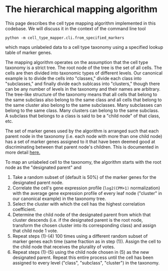 # The hierarchical mapping algorithm

This page describes the cell type mapping algorithm implemented in this
codebase. We will discuss it in the context of the command line tool
```
python -m cell_type_mapper.cli.from_specified_markers
```
which maps unlabeled data to a cell type taxonomy using
a specified lookup table of marker genes.

The mapping algorithm operates on the assumption that the
cell type taxonomy is a strict tree. The root node of the
tree is the set of all cells. The cells are then divided
into taxonomic types of different levels. Our canonical
example is to divide the cells into "classes," divide each
class into "subclasses," and finally divide each sublcass
into "clusters," though there can be any number
of levels in the taxonomy and their names are arbitrary.
The tree-like structure of the taxonomy means that all
cells that belong to the same subclass also belong
to the same class and all cells that belong to the same cluster
also belong to the same subclasses. Many subclasses can belong
to the same class. Many clusters can belong to the same subclass.
A subclass that belongs to a class is said to be a "child node"
of that class, etc.

The set of marker genes used by the algorithm is arranged such
that each parent node in the taxonomy (i.e. each node with more than
one child node) has a set of marker genes assigned to it that have
been deemed good at discriminating between that parent node's
children. This is documented in more detail
[here.](../input_data_files/marker_gene_lookup.md)

To map an unlabeled cell to the taxonomy, the algorithm
starts with the root node as the "designated parent" and

1. Take a random subset of (default is 50%) of the marker genes for the
designated parent node.
2. Correlate the cell's gene expression profile (`log2(CPM+1)`
normalization) with the average gene expression profile of
every leaf node ("cluster" in our canonical example) in the
taxonomy tree.
3. Select the cluster with which the cell has the highest
correlation coefficient.
4. Determine the child node of the designated parent from which
that cluster descends (i.e. if the designated parent is the root
node, transform the chosen cluster into its corresponding class)
and assign that child node 1 vote.
5. Repeat steps (1)-(4) 100 times using a different random subset of
marker genes each time (same fraction as in step (1)).
Assign the cell to the child node that receives the plurality of votes.
6. Repeat steps (1)-(5) using the child node chosen in (5) as the new
designated parent. Repeat this entire process until the cell has been
assigned to every level ("class", "subclass", "cluster") in the
taxonomy.

